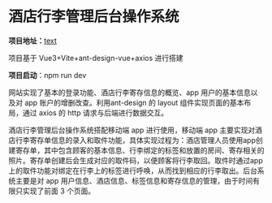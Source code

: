 # 酒店行李管理后台操作系统

**项目地址：**[text](https://github.com/emoWoo/hotel-admin.git)

项目基于 Vue3+Vite+ant-design-vue+axios 进行搭建

**项目启动**：npm run dev

网站实现了基本的登录功能、酒店行李寄存信息的概览、app 用户的基本信息以及对 app 账户的增删改查。利用ant-design 的 layout 组件实现页面的基本布局，通过 axios 的 http 请求与后端进行数据交互。

酒店行李管理后台操作系统搭配移动端 app 进行使用，移动端 app 主要实现对酒店行李寄存单信息的录入和取件功能，具体实现过程为：酒店管理人员使用app创建寄存单，其中包含顾客的基本信息、行李绑定的标签和放置的房间、寄存相关的照片。寄存单创建后会生成对应的取件码，以便顾客将行李取回。取件时通过app上的取件功能对绑定在行李上的标签进行呼唤，从而找到相应的行李取出。后台系统主要是对 app 用户信息、酒店信息、标签信息和寄存信息的管理，由于时间有限只实现了前面 3 个页面。

